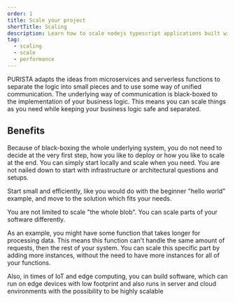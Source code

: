```yaml
---
order: 1
title: Scale your project
shortTitle: Scaling
description: Learn how to scale nodejs typescript applications built with PURISTA framework.
tag:
  - scaling
  - scale
  - performance
---
```


PURISTA adapts the ideas from microservices and serverless functions to separate the logic into small pieces and to use some way of unified communication. The underlying way of communication is black-boxed to the implementation of your business logic.
This means you can scale things as you need while keeping your business logic safe and separated.

## Benefits

Because of black-boxing the whole underlying system, you do not need to decide at the very first step, how you like to deploy or how you like to scale at the end.
You can simply start locally and scale when you need. You are not nailed down to start with infrastructure or architectural questions and setups.

Start small and efficiently, like you would do with the beginner "hello world" example, and move to the solution which fits your needs.

You are not limited to scale "the whole blob". You can scale parts of your software differently.

As an example, you might have some function that takes longer for processing data. This means this function can't handle the same amount of requests, then the rest of your system. You can scale this specific part by adding more instances, without the need to have more instances for all of your functions.

Also, in times of IoT and edge computing, you can build software, which can run on edge devices with low footprint and also runs in server and cloud environments with the possibility to be highly scalable

